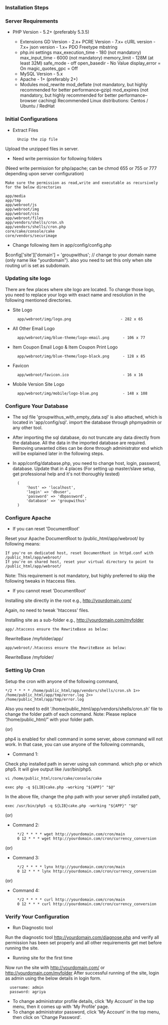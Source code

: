 ### Installation Steps

### Server Requirements

* PHP Version - 5.2+ (preferably 5.3.5)

	* Extensions
        GD Version - 2.x+
        PCRE Version - 7.x+
        cURL version - 7.x+
        json version - 1.x+
        PDO
        Freetype
        mbstring
    * php.ini settings
        max_execution_time - 180 (not mandatory)
        max_input_time - 6000 (not mandatory)
        memory_limit - 128M (at least 32M)
        safe_mode - off
        open_basedir - No Value
        display_error = On
        magic_quotes_gpc = Off
    * MySQL Version - 5.x
    * Apache - 1+ (preferably 2+)
    * Modules
        mod_rewrite
        mod_deflate (not mandatory, but highly recommended for better performance–gzip)
        mod_expires (not mandatory, but highly recommended for better performance–browser caching)
    Recommended Linux distributions: Centos / Ubuntu / RedHat

### Initial Configurations

* Extract Files
		
		Unzip the zip file
Upload the unzipped files in server.

* Need write permission for following folders

(Need write permission for php/apache; can be chmod 655 or 755 or 777 depending upon server configuration)

    Make sure the permission as read,write and executable as recursively for the below directories

    app/media
    app/tmp
    app/webroot/js
    app/webroot/img
    app/webroot/css
    app/webroot/files
    app/vendors/shells/cron.sh
    app/vendors/shells/cron.php
    core/cake/console/cake
    core/vendors/securimage

* Change following item in app/config/config.php

$config['site']['domain'] = 'groupwithus'; // change to your domain name (only name like "yourdomain"). also you need to set this only when site routing url is set as subdomain.

### Updating site logo

There are few places where site logo are located. To change those logo, you need to replace your logo with exact name and resolution in the following mentioned directories.

* Site Logo

    	app/webroot/img/logo.png                      - 282 x 65

* All Other Email Logo

    	app/webroot/img/blue-theme/logo-email.png      - 106 x 77

* Item Coupon Email Logo & Item Coupon Print Logo

     	app/webroot/img/blue-theme/logo-black.png      - 128 x 85

* Favicon

     	app/webroot/favicon.ico                        - 16 x 16

* Mobile Version Site Logo

    	app/webroot/img/mobile/logo-blue.png           - 148 x 108

### Configure Your Database

* The sql file 'groupwithus_with_empty_data.sql' is also attached, which is located in 'app/config/sql'. import the database through phpmyadmin or any other tool.

* After importing the sql database, do not truncate any data directly from the database. All the data in the imported database are required. Removing unwanted cities can be done through administrator end which will be explained later in the following steps.
    
* In app/config/database.php, you need to change host, login, password, database. Update that in 4 places (For setting up master/slave setup, get professional help and it's not thoroughly tested)

		(
  			'host' => 'localhost',
  			'login' => 'dbuser',
  			'password' => 'dbpassword',
  			'database' => 'groupwithus'
		)

### Configure Apache

* If you can reset 'DocumentRoot'

Reset your Apache DocumentRoot to /public_html/app/webroot/ by following means:

    If you're on dedicated host, reset DocumentRoot in httpd.conf with /public_html/app/webroot/
    If you're on shared host, reset your virtual directory to point to /public_html/app/webroot/

Note: This requirement is not mandatory, but highly preferred to skip the following tweaks in htaccess files.

* If you cannot reset 'DocumentRoot'

Installing site directly in the root e.g., http://yourdomain.com/

Again, no need to tweak 'htaccess' files.

Installing site as a sub-folder e.g., http://yourdomain.com/myfolder

    app/.htaccess ensure the RewriteBase as below:

RewriteBase    /myfolder/app/

    app/webroot/.htaccess ensure the RewriteBase as below:

RewriteBase	/myfolder/

### Setting Up Cron

Setup the cron with anyone of the following command,

	*/2 * * * * /home/public_html/app/vendors/shells/cron.sh 1>> /home/public_html/app/tmp/error.log 2>> /home/public_html/app/tmp/error.log

Also you need to edit '/home/public_html/app/vendors/shells/cron.sh' file to change the folder path of each command. Note: Please replace ”/home/public_html/” with your folder path.

(or)

php4 is enabled for shell command in some server, above command will not work. In that case, you can use anyone of the following commands,

* Command 1:

Check php installed path in server using ssh command. which php or which php5. It will give output like /usr/bin/php5.

	vi /home/public_html/core/cake/console/cake
 
	exec php -q ${LIB}cake.php -working "${APP}" "$@"

In the above file, change the php path with your server php5 installed path,

	exec /usr/bin/php5 -q ${LIB}cake.php -working "${APP}" "$@"

(or)

* Command 2:

		*/2 * * * * wget http://yourdomain.com/cron/main
		0 12 * * * wget http://yourdomain.com/cron/currency_conversion

(or)

* Command 3:

		*/2 * * * * lynx http://yourdomain.com/cron/main
		0 12 * * * lynx http://yourdomain.com/cron/currency_conversion

(or)

* Command 4:

		*/2 * * * * curl http://yourdomain.com/cron/main
		0 12 * * * curl http://yourdomain.com/cron/currency_conversion

### Verify Your Configuration

* Run Diagnostic tool

Run the diagnostic tool http://yourdomain.com/diagnose.php and verify all permission has been set properly and all other requirements get met before running the site.

* Running site for the first time

Now run the site with http://yourdomain.com/ or http://yourdomain.com/myfolder
After successful running of the site, login as admin using the below details in login form.

      username: admin
      password: agriya

* To change administrator profile details, click 'My Account' in the top menu, then it comes up with 'My Profile' page.
* To change administrator password, click 'My Account' in the top menu, then click on 'Change Password'.

